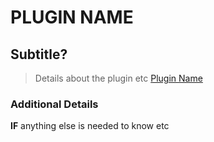 # PLUGIN NAME

## Subtitle?

> Details about the plugin etc [Plugin Name](URL)

### Additional Details

**IF** anything else is needed to know etc
